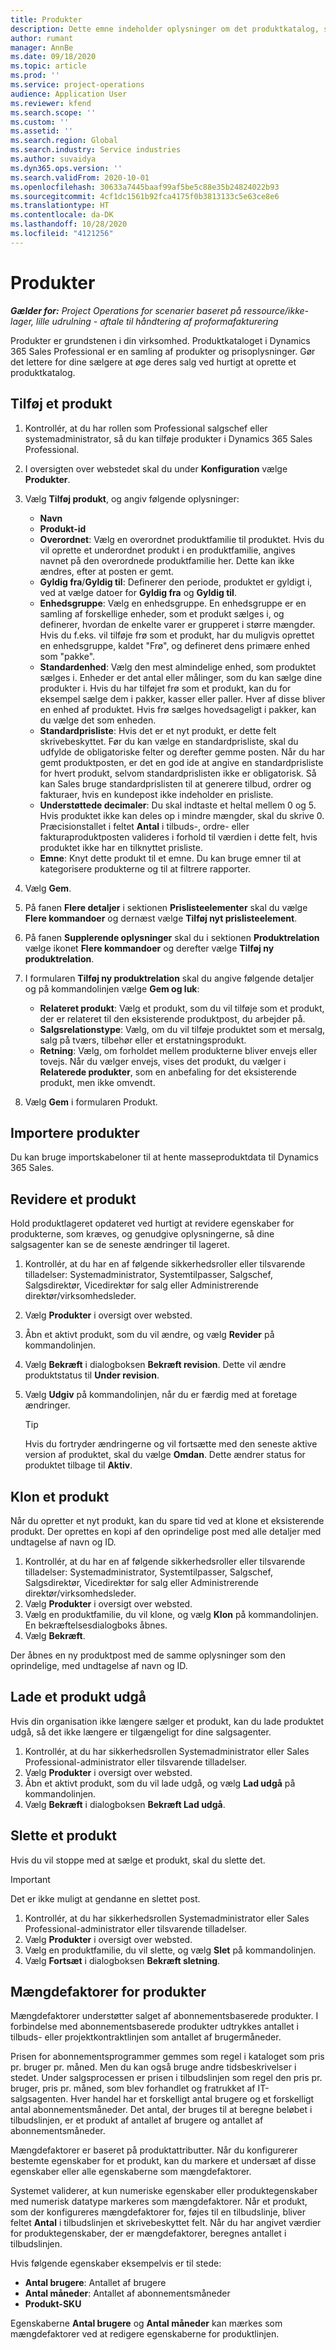 ```yaml
---
title: Produkter
description: Dette emne indeholder oplysninger om det produktkatalog, som du kan bruge til at give oplysninger til kunder om de produkter og prisfastsættelser, som din organisation tilbyder.
author: rumant
manager: AnnBe
ms.date: 09/18/2020
ms.topic: article
ms.prod: ''
ms.service: project-operations
audience: Application User
ms.reviewer: kfend
ms.search.scope: ''
ms.custom: ''
ms.assetid: ''
ms.search.region: Global
ms.search.industry: Service industries
ms.author: suvaidya
ms.dyn365.ops.version: ''
ms.search.validFrom: 2020-10-01
ms.openlocfilehash: 30633a7445baaf99af5be5c88e35b24824022b93
ms.sourcegitcommit: 4cf1dc1561b92fca4175f0b3813133c5e63ce8e6
ms.translationtype: HT
ms.contentlocale: da-DK
ms.lasthandoff: 10/28/2020
ms.locfileid: "4121256"
---
```

# <a name="products"></a>Produkter

_**Gælder for:** Project Operations for scenarier baseret på ressource/ikke-lager, lille udrulning - aftale til håndtering af proformafakturering_

Produkter er grundstenen i din virksomhed. Produktkataloget i Dynamics 365 Sales Professional er en samling af produkter og prisoplysninger. Gør det lettere for dine sælgere at øge deres salg ved hurtigt at oprette et produktkatalog.

## <a name="add-a-product"></a>Tilføj et produkt

1.  Kontrollér, at du har rollen som Professional salgschef eller systemadministrator, så du kan tilføje produkter i Dynamics 365 Sales Professional.
2.  I oversigten over webstedet skal du under **Konfiguration** vælge **Produkter**.
3.  Vælg **Tilføj produkt**, og angiv følgende oplysninger:

    -  **Navn**
    -  **Produkt-id**
    -  **Overordnet**: Vælg en overordnet produktfamilie til produktet. Hvis du vil oprette et underordnet produkt i en produktfamilie, angives navnet på den overordnede produktfamilie her. Dette kan ikke ændres, efter at posten er gemt.
    -  **Gyldig fra**/**Gyldig til**: Definerer den periode, produktet er gyldigt i, ved at vælge datoer for **Gyldig fra** og **Gyldig til**.
    -  **Enhedsgruppe**: Vælg en enhedsgruppe. En enhedsgruppe er en samling af forskellige enheder, som et produkt sælges i, og definerer, hvordan de enkelte varer er grupperet i større mængder. Hvis du f.eks. vil tilføje frø som et produkt, har du muligvis oprettet en enhedsgruppe, kaldet "Frø", og defineret dens primære enhed som "pakke".
    -  **Standardenhed**: Vælg den mest almindelige enhed, som produktet sælges i. Enheder er det antal eller målinger, som du kan sælge dine produkter i. Hvis du har tilføjet frø som et produkt, kan du for eksempel sælge dem i pakker, kasser eller paller. Hver af disse bliver en enhed af produktet. Hvis frø sælges hovedsageligt i pakker, kan du vælge det som enheden.
    -  **Standardprisliste**: Hvis det er et nyt produkt, er dette felt skrivebeskyttet. Før du kan vælge en standardprisliste, skal du udfylde de obligatoriske felter og derefter gemme posten. Når du har gemt produktposten, er det en god ide at angive en standardprisliste for hvert produkt, selvom standardprislisten ikke er obligatorisk. Så kan Sales bruge standardprislisten til at generere tilbud, ordrer og fakturaer, hvis en kundepost ikke indeholder en prisliste.
    -  **Understøttede decimaler**: Du skal indtaste et heltal mellem 0 og 5. Hvis produktet ikke kan deles op i mindre mængder, skal du skrive 0. Præcisionstallet i feltet **Antal** i tilbuds-, ordre- eller fakturaproduktposten valideres i forhold til værdien i dette felt, hvis produktet ikke har en tilknyttet prisliste.
    -  **Emne**: Knyt dette produkt til et emne. Du kan bruge emner til at kategorisere produkterne og til at filtrere rapporter.

4.  Vælg **Gem**.
5.  På fanen **Flere detaljer** i sektionen **Prislisteelementer** skal du vælge **Flere kommandoer** og dernæst vælge **Tilføj nyt prislisteelement**.
7.  På fanen **Supplerende oplysninger** skal du i sektionen **Produktrelation** vælge ikonet **Flere kommandoer** og derefter vælge **Tilføj ny produktrelation**.
8.  I formularen **Tilføj ny produktrelation** skal du angive følgende detaljer og på kommandolinjen vælge **Gem og luk**:

    -   **Relateret produkt**: Vælg et produkt, som du vil tilføje som et produkt, der er relateret til den eksisterende produktpost, du arbejder på.
    -   **Salgsrelationstype**: Vælg, om du vil tilføje produktet som et mersalg, salg på tværs, tilbehør eller et erstatningsprodukt.
    -   **Retning**: Vælg, om forholdet mellem produkterne bliver envejs eller tovejs. Når du vælger envejs, vises det produkt, du vælger i **Relaterede produkter**, som en anbefaling for det eksisterende produkt, men ikke omvendt.

9.  Vælg **Gem** i formularen Produkt.

## <a name="import-products"></a>Importere produkter

Du kan bruge importskabeloner til at hente masseproduktdata til Dynamics 365 Sales.

## <a name="revise-a-product"></a>Revidere et produkt

Hold produktlageret opdateret ved hurtigt at revidere egenskaber for produkterne, som kræves, og genudgive oplysningerne, så dine salgsagenter kan se de seneste ændringer til lageret.

1.  Kontrollér, at du har en af følgende sikkerhedsroller eller tilsvarende tilladelser: Systemadministrator, Systemtilpasser, Salgschef, Salgsdirektør, Vicedirektør for salg eller Administrerende direktør/virksomhedsleder.
2.  Vælg **Produkter** i oversigt over websted.
3.  Åbn et aktivt produkt, som du vil ændre, og vælg **Revider** på kommandolinjen.
4.  Vælg **Bekræft** i dialogboksen **Bekræft revision**. Dette vil ændre produktstatus til **Under revision**.
5.  Vælg **Udgiv** på kommandolinjen, når du er færdig med at foretage ændringer.

    > [!TIP]
    > Hvis du fortryder ændringerne og vil fortsætte med den seneste aktive version af produktet, skal du vælge **Omdan**. Dette ændrer status for produktet tilbage til **Aktiv**.

## <a name="clone-a-product"></a>Klon et produkt 

Når du opretter et nyt produkt, kan du spare tid ved at klone et eksisterende produkt. Der oprettes en kopi af den oprindelige post med alle detaljer med undtagelse af navn og ID.

1.  Kontrollér, at du har en af følgende sikkerhedsroller eller tilsvarende tilladelser: Systemadministrator, Systemtilpasser, Salgschef, Salgsdirektør, Vicedirektør for salg eller Administrerende direktør/virksomhedsleder.
2.  Vælg **Produkter** i oversigt over websted.
3.  Vælg en produktfamilie, du vil klone, og vælg **Klon** på kommandolinjen. En bekræftelsesdialogboks åbnes.
4.  Vælg **Bekræft**.

Der åbnes en ny produktpost med de samme oplysninger som den oprindelige, med undtagelse af navn og ID.

## <a name="retire-a-product"></a>Lade et produkt udgå 

Hvis din organisation ikke længere sælger et produkt, kan du lade produktet udgå, så det ikke længere er tilgængeligt for dine salgsagenter.

1.  Kontrollér, at du har sikkerhedsrollen Systemadministrator eller Sales Professional-administrator eller tilsvarende tilladelser.
2.  Vælg **Produkter** i oversigt over websted.
3.  Åbn et aktivt produkt, som du vil lade udgå, og vælg **Lad udgå** på kommandolinjen.
4.  Vælg **Bekræft** i dialogboksen **Bekræft Lad udgå**.


## <a name="delete-a-product"></a>Slette et produkt

Hvis du vil stoppe med at sælge et produkt, skal du slette det.

> [!IMPORTANT]
> Det er ikke muligt at gendanne en slettet post.

1.  Kontrollér, at du har sikkerhedsrollen Systemadministrator eller Sales Professional-administrator eller tilsvarende tilladelser.
2.  Vælg **Produkter** i oversigt over websted.
3.  Vælg en produktfamilie, du vil slette, og vælg **Slet** på kommandolinjen.
4.  Vælg **Fortsæt** i dialogboksen **Bekræft sletning**.
 
 ## <a name="quantity-factors-for-products"></a>Mængdefaktorer for produkter

Mængdefaktorer understøtter salget af abonnementsbaserede produkter. I forbindelse med abonnementsbaserede produkter udtrykkes antallet i tilbuds- eller projektkontraktlinjen som antallet af brugermåneder.

Prisen for abonnementsprogrammer gemmes som regel i kataloget som pris pr. bruger pr. måned. Men du kan også bruge andre tidsbeskrivelser i stedet. Under salgsprocessen er prisen i tilbudslinjen som regel den pris pr. bruger, pris pr. måned, som blev forhandlet og fratrukket af IT-salgsagenten. Hver handel har et forskelligt antal brugere og et forskelligt antal abonnementsmåneder. Det antal, der bruges til at beregne beløbet i tilbudslinjen, er et produkt af antallet af brugere og antallet af abonnementsmåneder.

Mængdefaktorer er baseret på produktattributter. Når du konfigurerer bestemte egenskaber for et produkt, kan du markere et undersæt af disse egenskaber eller alle egenskaberne som mængdefaktorer.

Systemet validerer, at kun numeriske egenskaber eller produktegenskaber med numerisk datatype markeres som mængdefaktorer. Når et produkt, som der konfigureres mængdefaktorer for, føjes til en tilbudslinje, bliver feltet **Antal** i tilbudslinjen et skrivebeskyttet felt. Når du har angivet værdier for produktegenskaber, der er mængdefaktorer, beregnes antallet i tilbudslinjen.

Hvis følgende egenskaber eksempelvis er til stede: 

- **Antal brugere**: Antallet af brugere 
- **Antal måneder**: Antallet af abonnementsmåneder
- **Produkt-SKU** 

Egenskaberne **Antal brugere** og **Antal måneder** kan mærkes som mængdefaktorer ved at redigere egenskaberne for produktlinjen. 
